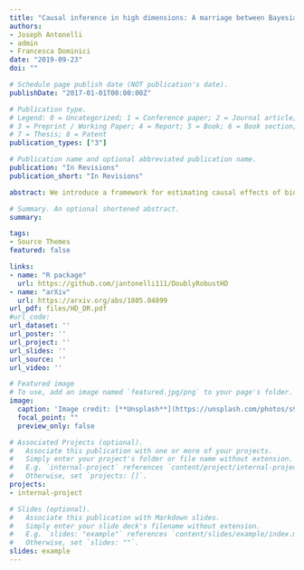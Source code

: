 ```yaml
---
title: "Causal inference in high dimensions: A marriage between Bayesian modeling and good frequentist properties"
authors:
- Joseph Antonelli
- admin
- Francesca Dominici
date: "2019-09-23"
doi: ""

# Schedule page publish date (NOT publication's date).
publishDate: "2017-01-01T00:00:00Z"

# Publication type.
# Legend: 0 = Uncategorized; 1 = Conference paper; 2 = Journal article;
# 3 = Preprint / Working Paper; 4 = Report; 5 = Book; 6 = Book section;
# 7 = Thesis; 8 = Patent
publication_types: ["3"]

# Publication name and optional abbreviated publication name.
publication: "In Revisions"
publication_short: "In Revisions"

abstract: We introduce a framework for estimating causal effects of binary and continuous treatments in high dimensions. The proposed framework extends many existing estimators introduced in the causal inference literature to high-dimensional settings. We discuss how posterior distributions of any treatment and outcome model can be used together with any causal estimator that is defined as a function of data, and treatment and outcome models (e.g. inverse probability weighted or doubly robust estimator). We propose an approach to uncertainty quantification of causal estimators that utilizes posterior distributions of model parameters that (1) results in good frequentist properties in small samples, (2) is based on a single MCMC, and (3) improves over frequentist measures of uncertainty which rely on asymptotic properties. We show that, for the doubly robust estimator, the posterior contraction rate is the product of the contraction rates of the treatment and outcome models. We consider a flexible framework for modeling the treatment and outcome processes within the Bayesian paradigm that reduces model dependence, accommodates nonlinearity, and achieves dimension reduction of the covariate space. We illustrate the ability of the proposed approach to flexibly estimate causal effects in high dimensions and appropriately quantify uncertainty, and show that it performs well relative to existing approaches. Finally, we estimate the effect of continuous environmental exposures on cholesterol and triglyceride levels. An R package is available at github.com/jantonelli111/DoublyRobustHD.

# Summary. An optional shortened abstract.
summary:

tags:
- Source Themes
featured: false

links:
- name: "R package"
  url: https://github.com/jantonelli111/DoublyRobustHD
- name: "arXiv"
  url: https://arxiv.org/abs/1805.04899
url_pdf: files/HD_DR.pdf
#url_code: 
url_dataset: ''
url_poster: ''
url_project: ''
url_slides: ''
url_source: ''
url_video: ''

# Featured image
# To use, add an image named `featured.jpg/png` to your page's folder. 
image:
  caption: 'Image credit: [**Unsplash**](https://unsplash.com/photos/s9CC2SKySJM)'
  focal_point: ""
  preview_only: false

# Associated Projects (optional).
#   Associate this publication with one or more of your projects.
#   Simply enter your project's folder or file name without extension.
#   E.g. `internal-project` references `content/project/internal-project/index.md`.
#   Otherwise, set `projects: []`.
projects:
- internal-project

# Slides (optional).
#   Associate this publication with Markdown slides.
#   Simply enter your slide deck's filename without extension.
#   E.g. `slides: "example"` references `content/slides/example/index.md`.
#   Otherwise, set `slides: ""`.
slides: example
---
```


